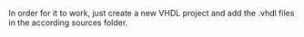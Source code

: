 In order for it to work, just create a new VHDL project and add the .vhdl files in the according sources folder.
